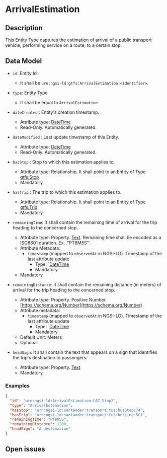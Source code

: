 # ArrivalEstimation

## Description

This Entity Type captures the estimation of arrival of a public transport vehicle, performing service on a route, to a certain stop. 

## Data Model

+ `id`: Entity Id
  + It shall be `urn:ngsi-ld:gtfs:ArrivalEstimation:<identifier>`. 

+ `type`: Entity Type 
  + It shall be equal to `ArrivalEstimation`
  
+ `dateCreated` : Entity's creation timestamp.
  + Attribute type: [DateTime](https://schema.org/DateTime)
  + Read-Only. Automatically generated. 
 
+ `dateModified` : Last update timestamp of this Entity.
  + Attribute type: [DateTime](https://schema.org/DateTime)
  + Read-Only. Automatically generated.
  
+ `hasStop` : Stop to which this estimation applies to.
  + Attribute type: Relationship. It shall point to an Entity of Type [gtfs:Stop](../../doc/Stop/spec.md)
  + Mandatory
  
+ `hasTrip` : The trip to which this estimation applies to. 
  + Attribute type: Relationship. It shall point to an Entity of Type [gtfs:Trip](../../doc/Trip/spec.md)
  + Mandatory

+ `remainingTime`: It shall contain the remaining time of arrival for the trip heading to the concerned stop. 
  + Attribute type: Property. [Text](https://schema.org/Text). Remaining time shall be encoded as a ISO8601 duration. Ex. ."PT8M5S"`. 
  + Attribute Metadata:
    + `timestamp` (mapped to `observedAt` in NGSI-LD). Timestamp of the last attribute update
      + Type: `[DateTime](https://schema.org/DateTime)
      + Mandatory
  + Mandatory
  
+ `remainingDistance`: It shall contain  the remaining distance (in meters) of arrival for the trip heading to the concerned stop. 
  + Attribute type: Property. Positive Number. [https://schema.org/Number](https://schema.org/Number)
  + Attribute metadata:
    + `timestamp` (mapped to `observedAt` in NGSI-LD). Timestamp of the last attribute update
      + Type: `[DateTime](https://schema.org/DateTime)
      + Mandatory
  + Default Unit: Meters
  + Optional
  
+ `headSign`: It shall contain the text that appears on a sign that identifies the trip's destination to passengers.
  + Attribute type: Property. [Text](https://schema.org/Text)
  + Mandatory


### Examples

```json
{
  "id": "urn:ngsi-ld:ArrivalEstimation:L67_Stop2",
  "type": "ArrivalEstimation",
  "hasStop": "urn:ngsi-ld:santander:transport:tus:busStop:74",
  "hasTrip": "urn:ngsi-ld:santander:transport:tus:busLine:5C1",
  "remainingTime": "PT8M5S",
  "remainingDistance": 1200,
  "headSign": "A destination"
}
```

## Open issues

